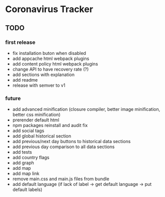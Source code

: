# Coronavirus Tracker
## TODO
### first release
- fix installation buton when disabled
- add appcache html webpack plugins
- add content policy html webpack plugins
- change API to have recovery rate (?)
- add sections with explanation
- add readme
- release with semver to v1
### future
- add advanced minification (closure compiler, better image minification, better css minification)
- prerender default html
- npm packages reinstall and audit fix
- add social tags
- add global historical section
- add previous/next day buttons to historical data sections
- add previous day comparison to all data sections
- add tests
- add country flags
- add graph
- add map
- add map link
- remove main.css and main.js files from bundle
- add default language (if lack of label -> get default language -> put default labels)